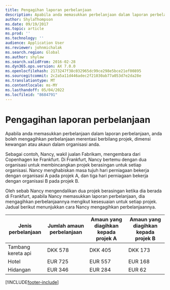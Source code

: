 ```yaml
---
title: Pengagihan laporan perbelanjaan
description: Apabila anda memasukkan perbelanjaan dalam laporan perbelanjaan, anda boleh mengagih perbelanjaan merentasi berbilang projek, entiti sah atau akaun dalam organisasi anda.
author: ShylaThompson
ms.date: 09/19/2017
ms.topic: article
ms.prod: ''
ms.technology: ''
audience: Application User
ms.reviewer: johnmichalak
ms.search.region: Global
ms.author: shylaw
ms.search.validFrom: 2016-02-28
ms.dyn365.ops.version: AX 7.0.0
ms.openlocfilehash: 2173247f38c032965dc99ce298e5bce21ef00895
ms.sourcegitcommit: 2c2a5a11d446adec2f21030ab77a053d7e2da28e
ms.translationtype: MT
ms.contentlocale: ms-MY
ms.lasthandoff: 05/04/2022
ms.locfileid: "8684791"
---
```

# <a name="expense-report-distributions"></a>Pengagihan laporan perbelanjaan

Apabila anda memasukkan perbelanjaan dalam laporan perbelanjaan, anda boleh mengagihkan perbelanjaan merentasi berbilang projek, dimensi kewangan atau akaun dalam organisasi anda.

Sebagai contoh, Nancy, wakil jualan Fabrikam, mengembara dari Copenhagen ke Frankfurt. Di Frankfurt, Nancy bertemu dengan dua organisasi untuk membincangkan projek berasingan untuk setiap organisasi. Nancy menghabiskan masa tujuh hari perniagaan bekerja dengan organisasi A pada projek A, dan tiga hari perniagaan bekerja dengan organisasi B pada projek B.

Oleh sebab Nancy mengendalikan dua projek berasingan ketika dia berada di Frankfurt, apabila Nancy memasukkan laporan perbelanjaan, dia mengagihkan perbelanjaannya mengikut kesesuaian untuk setiap projek. Jadual berikut menunjukkan cara Nancy mengagihkan perbelanjaannya.


| Jenis perbelanjaan | Jumlah amaun perbelanjaan|Amaun yang diagihkan kepada projek A| Amaun yang diagihkan kepada projek B |
|--------------|---------------------|-------------------------------|---------------------------------|
|Tambang kereta api   |DKK 578              |DKK 405                        |DKK 173                          |
|Hotel         |EUR 725              |EUR 557                        |EUR 168                          |
|Hidangan         |EUR 346              |EUR 284                        |EUR 62                           |



[!INCLUDE[footer-include](../includes/footer-banner.md)]
